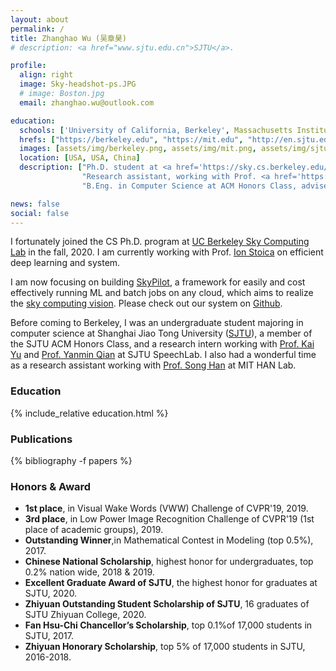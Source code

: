 ```yaml
---
layout: about
permalink: /
title: Zhanghao Wu (吴章昊)
# description: <a href="www.sjtu.edu.cn">SJTU</a>.

profile:
  align: right
  image: Sky-headshot-ps.JPG
  # image: Boston.jpg
  email: zhanghao.wu@outlook.com

education:
  schools: ['University of California, Berkeley', Massachusetts Institute Technology, Shanghai Jiao Tong University]
  hrefs: ["https://berkeley.edu", "https://mit.edu", "http://en.sjtu.edu.cn"]
  images: [assets/img/berkeley.png, assets/img/mit.png, assets/img/sjtu.png]
  location: [USA, USA, China]
  description: ["Ph.D. student at <a href='https://sky.cs.berkeley.edu/'>Sky Computing Lab</a> (aka RISELab, AMPLab). Aug. 2020 - Present",
                "Research assistant, working with Prof. <a href='https://songhan.mit.edu'>Song Han</a>. Jul. 2019 - Jan. 2020.",
                "B.Eng. in Computer Science at ACM Honors Class, advised by <a href='http://www.cs.sjtu.edu.cn/en/PeopleDetail.aspx?id=140'>Yong Yu</a>. Sep. 2016 - Jun. 2020."]

news: false
social: false
---
```


I fortunately joined the CS Ph.D. program at [UC Berkeley Sky Computing Lab](https://sky.cs.berkeley.edu/) in the fall, 2020. I am currently working with Prof. [Ion Stoica](http://people.eecs.berkeley.edu/~istoica/) on efficient deep learning and system. 

I am now focusing on building [SkyPilot](https://skypilot.readthedocs.io/en/latest/), a framework for easily and cost effectively running ML and batch jobs on any cloud, which aims to realize the [sky computing vision](https://sigops.org/s/conferences/hotos/2021/papers/hotos21-s02-stoica.pdf). Please check out our system on [Github](https://github.com/skypilot-org/skypilot).

Before coming to Berkeley, I was an undergraduate student majoring in computer science at Shanghai Jiao Tong University ([SJTU](http://en.sjtu.edu.cn/)), a member of the SJTU ACM Honors Class, and a research intern working with [Prof. Kai Yu](https://speechlab.sjtu.edu.cn/members/kai_yu) and [Prof. Yanmin Qian](https://speechlab.sjtu.edu.cn/members/yanmin_qian) at SJTU SpeechLab. I also had a wonderful time as a research assistant working with [Prof. Song Han](https://songhan.mit.edu) at MIT HAN Lab.

<!-- My research interests lie in **efficient deep learning**, especially for **natural language processing** and **speech**, and **system**. -->

### Education

{% include_relative education.html %}

### Publications
{% bibliography -f papers %}

### Honors & Award
* **1st place**, in Visual Wake Words (VWW) Challenge of CVPR'19, 2019.
* **3rd place**, in Low Power Image Recognition Challenge of CVPR'19 (1st place of academic groups), 2019.
* **Outstanding Winner**,in Mathematical Contest in Modeling (top 0.5%), 2017.
* **Chinese National Scholarship**, highest honor for undergraduates, top 0.2% nation wide, 2018 & 2019.
* **Excellent Graduate Award of SJTU**, the highest honor for graduates at SJTU, 2020.
* **Zhiyuan Outstanding Student Scholarship of SJTU**, 16 graduates of SJTU Zhiyuan College, 2020.
* **Fan Hsu-Chi Chancellor’s Scholarship**, top 0.1%of 17,000 students in SJTU, 2017.
* **Zhiyuan Honorary Scholarship**, top 5% of 17,000 students in SJTU, 2016-2018.

